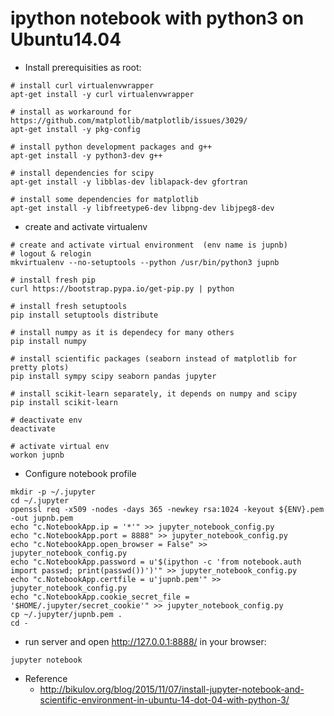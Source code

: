 # ipython notebook with python3 on Ubuntu14.04

- Install prerequisities as root:
```
# install curl virtualenvwrapper
apt-get install -y curl virtualenvwrapper

# install as workaround for https://github.com/matplotlib/matplotlib/issues/3029/
apt-get install -y pkg-config

# install python development packages and g++
apt-get install -y python3-dev g++

# install dependencies for scipy
apt-get install -y libblas-dev liblapack-dev gfortran

# install some dependencies for matplotlib
apt-get install -y libfreetype6-dev libpng-dev libjpeg8-dev
```
- create and activate virtualenv
```
# create and activate virtual environment  (env name is jupnb)
# logout & relogin
mkvirtualenv --no-setuptools --python /usr/bin/python3 jupnb 

# install fresh pip
curl https://bootstrap.pypa.io/get-pip.py | python

# install fresh setuptools
pip install setuptools distribute

# install numpy as it is dependecy for many others
pip install numpy

# install scientific packages (seaborn instead of matplotlib for pretty plots)
pip install sympy scipy seaborn pandas jupyter

# install scikit-learn separately, it depends on numpy and scipy
pip install scikit-learn

# deactivate env
deactivate

# activate virtual env
workon jupnb
```

- Configure notebook profile
```
mkdir -p ~/.jupyter
cd ~/.jupyter
openssl req -x509 -nodes -days 365 -newkey rsa:1024 -keyout ${ENV}.pem -out jupnb.pem
echo "c.NotebookApp.ip = '*'" >> jupyter_notebook_config.py
echo "c.NotebookApp.port = 8888" >> jupyter_notebook_config.py
echo "c.NotebookApp.open_browser = False" >> jupyter_notebook_config.py
echo "c.NotebookApp.password = u'$(ipython -c 'from notebook.auth import passwd; print(passwd())')'" >> jupyter_notebook_config.py
echo "c.NotebookApp.certfile = u'jupnb.pem'" >> jupyter_notebook_config.py
echo "c.NotebookApp.cookie_secret_file = '$HOME/.jupyter/secret_cookie'" >> jupyter_notebook_config.py
cp ~/.jupyter/jupnb.pem .
cd -
```
- run server and open http://127.0.0.1:8888/ in your browser:
```
jupyter notebook
```

- Reference
  - http://bikulov.org/blog/2015/11/07/install-jupyter-notebook-and-scientific-environment-in-ubuntu-14-dot-04-with-python-3/

